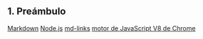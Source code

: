## 1. Preámbulo

[Markdown](https://es.wikipedia.org/wiki/Markdown) 
[Node.js](https://nodejs.org/)
[md-links](https://user-images.githubusercontent.com/110297/42118443-b7a5f1f0-7bc8-11e8-96ad-9cc5593715a6.jpg)
[motor de JavaScript V8 de Chrome](https://developers.google.com/v8/)
